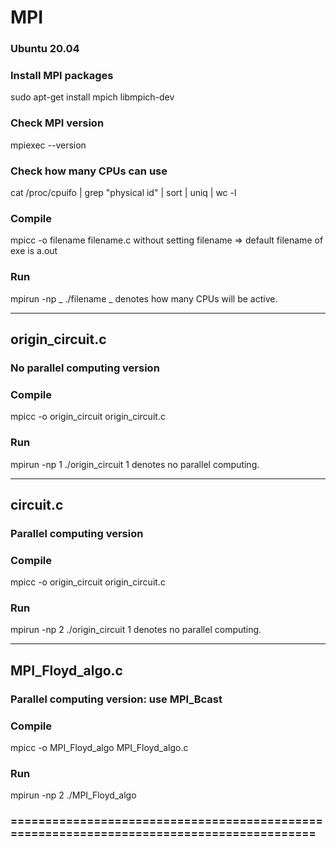 # MPI

### Ubuntu 20.04

### Install MPI packages
sudo apt-get install mpich libmpich-dev

### Check MPI version
mpiexec --version

### Check how many CPUs can use
cat /proc/cpuifo | grep "physical id" | sort | uniq | wc -l

### Compile
mpicc -o filename filename.c
without setting filename => default filename of exe is a.out

### Run
mpirun -np _ ./filename
_ denotes how many CPUs will be active.

***

## origin_circuit.c
### No parallel computing version

### Compile
mpicc -o origin_circuit origin_circuit.c

### Run 
mpirun -np 1 ./origin_circuit
1 denotes no parallel computing.

---

## circuit.c
### Parallel computing version

### Compile
mpicc -o origin_circuit origin_circuit.c

### Run 
mpirun -np 2 ./origin_circuit
1 denotes no parallel computing.

***

## MPI_Floyd_algo.c
### Parallel computing version: use MPI_Bcast

### Compile
mpicc -o MPI_Floyd_algo MPI_Floyd_algo.c

### Run 
mpirun -np 2 ./MPI_Floyd_algo

### =========================================================================================

